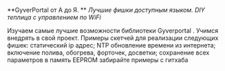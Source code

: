 **GyverPortal от А до Я. **
*Лучшие фишки доступным языком. DIY теплица с управлением по WiFi*


Изучаем самые лучшие возможности библиотеки Gyverportal . Учимся внедрять в свой проект. Примеры скетчей для реализации следующих фишек:
статический ip адрес;
NTP обновление времени из интернета;
включение полива, обогрева, форточек, досветки;
сохранение всех параметров в память EEPROM 
забирайте примеры с гитхаба 
